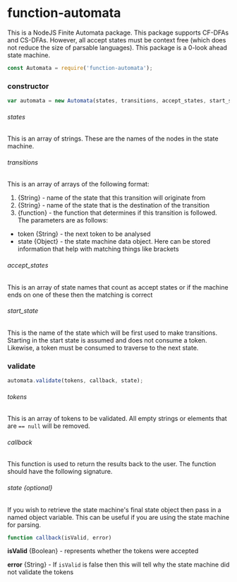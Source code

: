 # function-automata
This is a NodeJS Finite Automata package. This package supports CF-DFAs and CS-DFAs. However, all accept states must be context free (which does not reduce the size of parsable languages). This package is a 0-look ahead state machine.

```javascript
const Automata = require('function-automata');
```

### constructor

```javascript
var automata = new Automata(states, transitions, accept_states, start_state);
```

###### states
This is an array of strings. These are the names of the nodes in the state machine.

###### transitions
This is an array of arrays of the following format:
1. {String} - name of the state that this transition will originate from
2. {String} - name of the state that is the destination of the transition
3. {function} - the function that determines if this transition is followed. The parameters are as follows:
  * token {String} - the next token to be analysed
  * state {Object} - the state machine data object. Here can be stored information that help with matching things like brackets

###### accept_states
This is an array of state names that count as accept states or if the machine ends on one of these then the matching is correct

###### start_state
This is the name of the state which will be first used to make transitions. Starting in the start state is assumed and does not consume a token. Likewise, a token must be consumed to traverse to the next state.

### validate
```javascript
automata.validate(tokens, callback, state);
```

###### tokens
This is an array of tokens to be validated. All empty strings or elements that are `== null` will be removed.

###### callback
This function is used to return the results back to the user. The function should have the following signature.

###### state {optional}
If you wish to retrieve the state machine's final state object then pass in a named object variable. This can be useful if you are using the state machine for parsing.

```javascript
function callback(isValid, error)
```
**isValid** {Boolean} - represents whether the tokens were accepted

**error** {String} - If `isValid` is false then this will tell why the state machine did not validate the tokens
